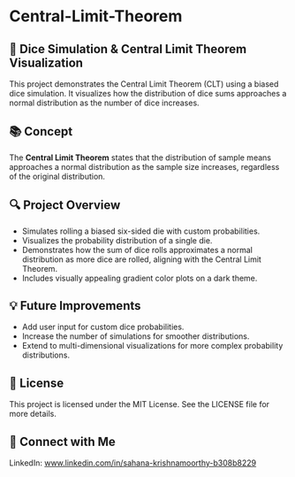 # Central-Limit-Theorem

## 🎲 Dice Simulation & Central Limit Theorem Visualization
This project demonstrates the Central Limit Theorem (CLT) using a biased dice simulation. It visualizes how the distribution of dice sums approaches a normal distribution as the number of dice increases.

## 📚 Concept

The **Central Limit Theorem** states that the distribution of sample means approaches a normal distribution as the sample size increases, regardless of the original distribution.

## 🔍 Project Overview
* Simulates rolling a biased six-sided die with custom probabilities.
* Visualizes the probability distribution of a single die.
* Demonstrates how the sum of dice rolls approximates a normal distribution as more dice are rolled, aligning with the Central Limit Theorem.
* Includes visually appealing gradient color plots on a dark theme.

## 💡 Future Improvements
* Add user input for custom dice probabilities.
* Increase the number of simulations for smoother distributions.
* Extend to multi-dimensional visualizations for more complex probability distributions.

## 📜 License
This project is licensed under the MIT License.
See the LICENSE file for more details.

## 🤝 Connect with Me
LinkedIn: www.linkedin.com/in/sahana-krishnamoorthy-b308b8229